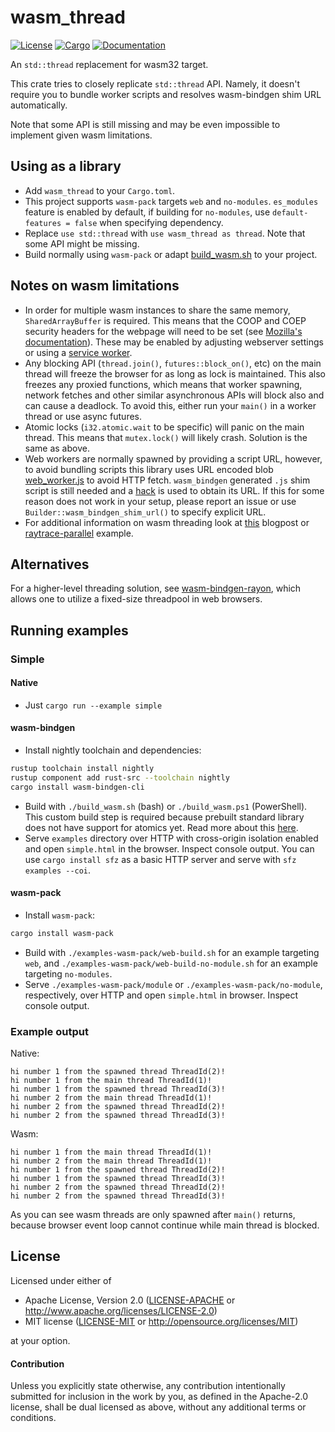 # wasm_thread

[![License](https://img.shields.io/badge/license-MIT%2FApache--2.0-blue.svg)](https://github.com/chemicstry/wasm_thread)
[![Cargo](https://img.shields.io/crates/v/wasm_thread.svg)](https://crates.io/crates/wasm_thread)
[![Documentation](https://docs.rs/wasm_thread/badge.svg)](https://docs.rs/wasm_thread)

An `std::thread` replacement for wasm32 target.

This crate tries to closely replicate `std::thread` API. Namely, it doesn't require you to bundle worker scripts and resolves wasm-bindgen shim URL automatically.

Note that some API is still missing and may be even impossible to implement given wasm limitations.

## Using as a library

- Add `wasm_thread` to your `Cargo.toml`.
- This project supports `wasm-pack` targets `web` and `no-modules`. `es_modules` feature is enabled by default, if building for `no-modules`, use `default-features = false` when specifying dependency.
- Replace `use std::thread` with `use wasm_thread as thread`. Note that some API might be missing.
- Build normally using `wasm-pack` or adapt [build_wasm.sh](build_wasm.sh) to your project.

## Notes on wasm limitations

- In order for multiple wasm instances to share the same memory, `SharedArrayBuffer` is required. This means that the COOP and COEP security headers for the webpage will need to be set (see [Mozilla's documentation](https://developer.mozilla.org/en-US/docs/Web/JavaScript/Reference/Global_Objects/SharedArrayBuffer)). These may be enabled by adjusting webserver settings or using a [service worker](https://github.com/gzuidhof/coi-serviceworker).
- Any blocking API (`thread.join()`, `futures::block_on()`, etc) on the main thread will freeze the browser for as long as lock is maintained. This also freezes any proxied functions, which means that worker spawning, network fetches and other similar asynchronous APIs will block also and can cause a deadlock. To avoid this, either run your `main()` in a worker thread or use async futures.
- Atomic locks (`i32.atomic.wait` to be specific) will panic on the main thread. This means that `mutex.lock()` will likely crash. Solution is the same as above.
- Web workers are normally spawned by providing a script URL, however, to avoid bundling scripts this library uses URL encoded blob [web_worker.js](src/web_worker.js) to avoid HTTP fetch. `wasm_bindgen` generated `.js` shim script is still needed and a [hack](src/script_path.js) is used to obtain its URL. If this for some reason does not work in your setup, please report an issue or use `Builder::wasm_bindgen_shim_url()` to specify explicit URL.
- For additional information on wasm threading look at [this](https://rustwasm.github.io/2018/10/24/multithreading-rust-and-wasm.html) blogpost or [raytrace-parallel](https://rustwasm.github.io/wasm-bindgen/examples/raytrace.html) example.

## Alternatives

For a higher-level threading solution, see [wasm-bindgen-rayon](https://github.com/RReverser/wasm-bindgen-rayon), which allows one to utilize a fixed-size threadpool in web browsers. 

## Running examples

### Simple

#### Native

- Just `cargo run --example simple`

#### wasm-bindgen

- Install nightly toolchain and dependencies:
```bash
rustup toolchain install nightly
rustup component add rust-src --toolchain nightly
cargo install wasm-bindgen-cli
```
- Build with `./build_wasm.sh` (bash) or `./build_wasm.ps1` (PowerShell). This custom build step is required because prebuilt standard library does not have support for atomics yet. Read more about this [here](https://rustwasm.github.io/2018/10/24/multithreading-rust-and-wasm.html).
- Serve `examples` directory over HTTP with cross-origin isolation enabled and open `simple.html` in the browser. Inspect console output. You can use `cargo install sfz` as a basic HTTP server and serve with `sfz examples --coi`.

#### wasm-pack

- Install `wasm-pack`:
```bash
cargo install wasm-pack
```
- Build with `./examples-wasm-pack/web-build.sh` for an example targeting `web`, and `./examples-wasm-pack/web-build-no-module.sh` for an example targeting `no-modules`.
- Serve `./examples-wasm-pack/module` or `./examples-wasm-pack/no-module`, respectively, over HTTP and open `simple.html` in browser. Inspect console output.

### Example output

Native:
```
hi number 1 from the spawned thread ThreadId(2)!
hi number 1 from the main thread ThreadId(1)!
hi number 1 from the spawned thread ThreadId(3)!
hi number 2 from the main thread ThreadId(1)!
hi number 2 from the spawned thread ThreadId(2)!
hi number 2 from the spawned thread ThreadId(3)!
```

Wasm:
```
hi number 1 from the main thread ThreadId(1)!
hi number 2 from the main thread ThreadId(1)!
hi number 1 from the spawned thread ThreadId(2)!
hi number 1 from the spawned thread ThreadId(3)!
hi number 2 from the spawned thread ThreadId(2)!
hi number 2 from the spawned thread ThreadId(3)!
```

As you can see wasm threads are only spawned after `main()` returns, because browser event loop cannot continue while main thread is blocked.

## License

Licensed under either of

 * Apache License, Version 2.0 ([LICENSE-APACHE](LICENSE-APACHE) or http://www.apache.org/licenses/LICENSE-2.0)
 * MIT license ([LICENSE-MIT](LICENSE-MIT) or http://opensource.org/licenses/MIT)

at your option.

#### Contribution

Unless you explicitly state otherwise, any contribution intentionally submitted
for inclusion in the work by you, as defined in the Apache-2.0 license, shall be
dual licensed as above, without any additional terms or conditions.
